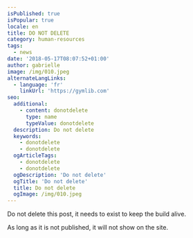 ```yaml
---
isPublished: true
isPopular: true
locale: en
title: DO NOT DELETE
category: human-resources
tags:
  - news
date: '2018-05-17T08:07:52+01:00'
author: gabrielle
image: /img/010.jpeg
alternateLangLinks: 
  - language: 'fr'
    linkUrl: 'https://gymlib.com'
seo:
  additional:
    - content: donotdelete
      type: name
      typeValue: donotdelete
  description: Do not delete
  keywords:
    - donotdelete
    - donotdelete
  ogArticleTags:
    - donotdelete
    - donotdelete
  ogDescription: 'Do not delete'
  ogTitle: 'Do not delete'
  title: Do not delete
  ogImage: /img/010.jpeg
---
```


Do not delete this post, it needs to exist to keep the build alive.

As long as it is not published, it will not show on the site.
